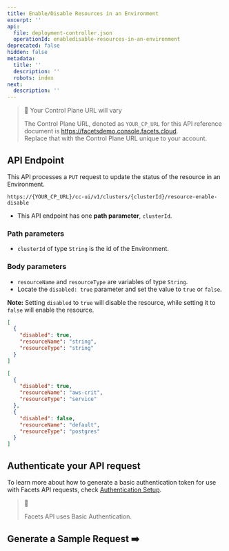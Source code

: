 ```yaml
---
title: Enable/Disable Resources in an Environment
excerpt: ''
api:
  file: deployment-controller.json
  operationId: enabledisable-resources-in-an-environment
deprecated: false
hidden: false
metadata:
  title: ''
  description: ''
  robots: index
next:
  description: ''
---
```

> 🚧 Your Control Plane URL will vary
> 
> The Control Plane URL, denoted as <code>YOUR_CP_URL</code> for this API reference document is <https://facetsdemo.console.facets.cloud>.  
> Replace that with the Control Plane URL unique to your account.

## API Endpoint

This API processes a `PUT` request to update the status of the resource in an Environment.

```text Hover on the Text and Click the Notepad icon to Copy
https://{YOUR_CP_URL}/cc-ui/v1/clusters/{clusterId}/resource-enable-disable
```

- This API endpoint has one **path parameter**, `clusterId`.

### **Path parameters**

- `clusterId` of type `String` is the id of the Environment.

### **Body parameters**

- `resourceName` and `resourceType` are variables of type `String`.
- Locate the `disabled: true` parameter and set the value to `true` or `false`.

**Note:** Setting `disabled` to `true` will disable the resource, while setting it to `false` will enable the resource.

```json resource
[  
  {  
    "disabled": true,  
    "resourceName": "string",  
    "resourceType": "string"  
  }
]
```
```json Example
[  
  {  
    "disabled": true,  
    "resourceName": "aws-crit",  
    "resourceType": "service"  
  },  
  {  
    "disabled": false,  
    "resourceName": "default",  
    "resourceType": "postgres"  
  }  
]
```

## **Authenticate your API request**

To learn more about how to generate a basic authentication token for use with Facets API requests, check [Authentication Setup](ref:authentication-setup).

> 📘 
> 
> Facets API uses Basic Authentication.

## Generate a Sample Request ➡️